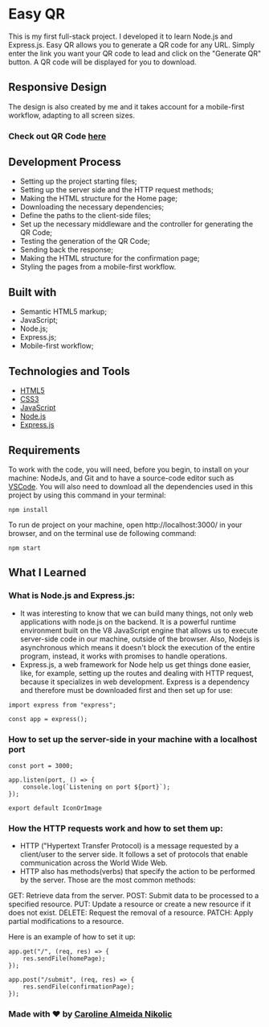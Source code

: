 # Easy QR

This is my first full-stack project. I developed it to learn Node.js and Express.js. Easy QR allows you to generate a QR code for any URL. Simply enter the link you want your QR code to lead and click on the "Generate QR" button. A QR code will be displayed for you to download.

## Responsive Design

The design is also created by me and it takes account for a mobile-first workflow, adapting to all screen sizes.

### Check out QR Code [here](https://easyqrcode.netlify.app)

## Development Process

- Setting up the project starting files;
- Setting up the server side and the HTTP request methods;
- Making the HTML structure for the Home page;
- Downloading the necessary dependencies;
- Define the paths to the client-side files;
- Set up the necessary middleware and the controller for generating the QR Code;
- Testing the generation of the QR Code;
- Sending back the response;
- Making the HTML structure for the confirmation page;
- Styling the pages from a mobile-first workflow.

## Built with

- Semantic HTML5 markup;
- JavaScript;
- Node.js;
- Express.js;
- Mobile-first workflow;

## Technologies and Tools

- [HTML5](https://html.com)
- [CSS3](https://www.w3.org/Style/CSS/)
- [JavaScript](https://www.javascript.com)
- [Node.js](https://nodejs.org/en)
- [Express.js](https://expressjs.com)

## Requirements

To work with the code, you will need, before you begin, to install on your machine: NodeJs, and Git and to have a source-code editor such as [VSCode](https://code.visualstudio.com).
You will also need to download all the dependencies used in this project by using this command in your terminal:

```
npm install
```

To run de project on your machine, open http://localhost:3000/ in your browser, and on the terminal use de following command:
```
npm start 
```


## What I Learned

### What is Node.js and Express.js:

- It was interesting to know that we can build many things, not only web applications with node.js on the backend. It is a powerful runtime environment built on the V8 JavaScript engine that allows us to execute server-side code in our machine, outside of the browser. Also, Nodejs is asynchronous which means it doesn't block the execution of the entire program, instead, it works with promises to handle operations.  
- Express.js, a web framework for Node help us get things done easier, like, for example, setting up the routes and dealing with HTTP request, because it specializes in web development. Express is a dependency and therefore must be downloaded first and then set up for use:

~~~
import express from "express";

const app = express();
~~~

### How to set up the server-side in your machine with a localhost port

~~~
const port = 3000;

app.listen(port, () => {
    console.log(`Listening on port ${port}`);
});

export default IconOrImage
~~~

### How the HTTP requests work and how to set them up:
- HTTP ("Hypertext Transfer Protocol) is a message requested by a client/user to the server side. It follows a set of protocols that enable communication across the World Wide Web.
- HTTP also has methods(verbs) that specify the action to be performed by the server. Those are the most common methods:

GET: Retrieve data from the server.
POST: Submit data to be processed to a specified resource.
PUT: Update a resource or create a new resource if it does not exist.
DELETE: Request the removal of a resource.
PATCH: Apply partial modifications to a resource.

Here is an example of how to set it up:
~~~
app.get("/", (req, res) => {
    res.sendFile(homePage);
});

app.post("/submit", (req, res) => {
    res.sendFile(confirmationPage);
});
~~~

### Made with :heart: by [Caroline Almeida Nikolic](https://www.linkedin.com/in/carolinealmeidanikolic/)